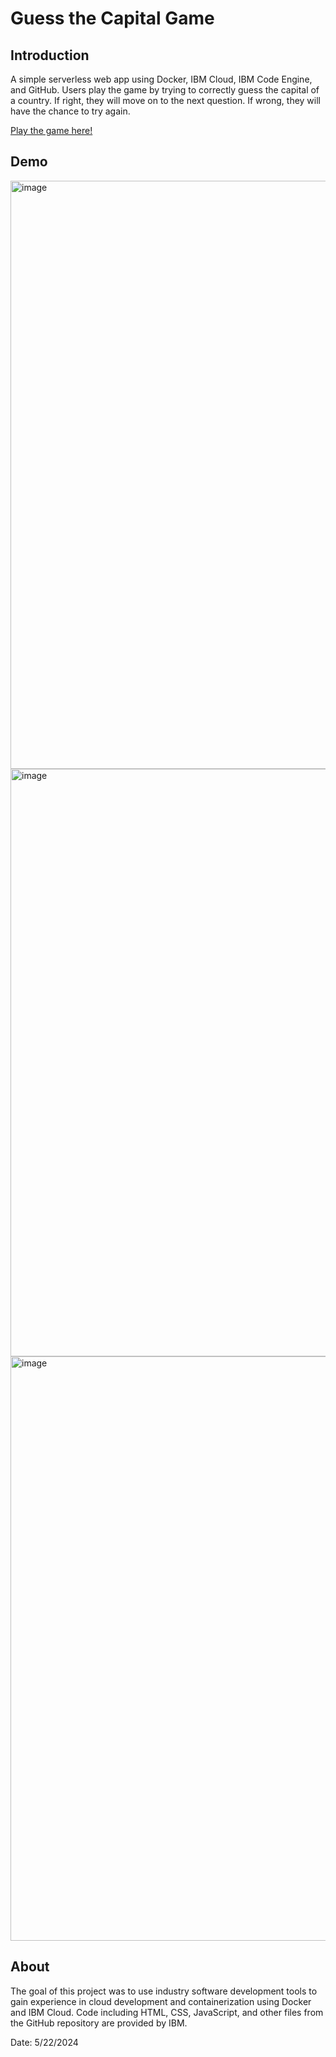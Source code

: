 # Guess the Capital Game

## Introduction
A simple serverless web app using Docker, IBM Cloud, IBM Code Engine, and GitHub. Users play the game by trying to correctly guess the capital of a country. If right, they will move on to the next question. If wrong, they will have the chance to try again. 

[Play the game here!](https://guess-the-capital.1h9a2laebb3e.us-south.codeengine.appdomain.cloud/)

## Demo
<img width="941" alt="image" src="https://github.com/mannythecreator/guess-the-capital/assets/60325078/38ea5cc2-cf02-47a0-8333-2936b2cedf9f">

<img width="940" alt="image" src="https://github.com/mannythecreator/guess-the-capital/assets/60325078/a540b239-e109-45b4-a317-34727d8c1afe">

<img width="935" alt="image" src="https://github.com/mannythecreator/guess-the-capital/assets/60325078/a94d6300-8266-4e30-aa3a-851e21d199bf">

## About
The goal of this project was to use industry software development tools to gain experience in cloud development and containerization using Docker and IBM Cloud. Code including HTML, CSS, JavaScript, and other files from the GitHub repository are provided by IBM.

Date: 5/22/2024
